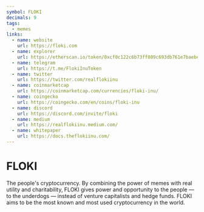 ```yaml
---
symbol: FLOKI
decimals: 9
tags:
  - memes
links:
  - name: website
    url: https://floki.com
  - name: explorer
    url: https://etherscan.io/token/0xcf0c122c6b73ff809c693db761e7baebe62b6a2e
  - name: telegram
    url: https://t.me/FlokiInuToken
  - name: twitter
    url: https://twitter.com/realflokiinu
  - name: coinmarketcap
    url: https://coinmarketcap.com/currencies/floki-inu/
  - name: coingecko
    url: https://coingecko.com/en/coins/floki-inu
  - name: discord
    url: https://discord.com/invite/floki
  - name: medium
    url: https://realflokiinu.medium.com/
  - name: whitepaper
    url: https://docs.theflokiinu.com/
---
```


# FLOKI

The people's cryptocurrency. By combining the power of memes with real utility and charitability, FLOKI gives power and opportunity to the people — to the underdogs — instead of venture capitalists and hedge funds. FLOKI aims to be the most known and most used cryptocurrency in the world.
